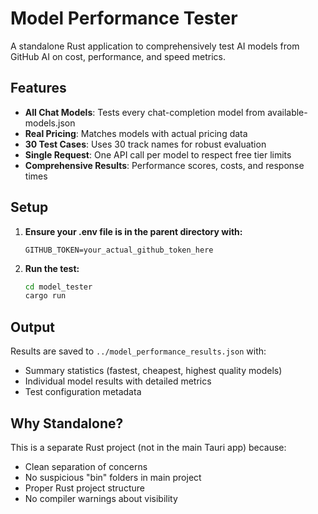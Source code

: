 # Model Performance Tester

A standalone Rust application to comprehensively test AI models from GitHub AI on cost, performance, and speed metrics.

## Features

- **All Chat Models**: Tests every chat-completion model from available-models.json
- **Real Pricing**: Matches models with actual pricing data  
- **30 Test Cases**: Uses 30 track names for robust evaluation
- **Single Request**: One API call per model to respect free tier limits
- **Comprehensive Results**: Performance scores, costs, and response times

## Setup

1. **Ensure your .env file is in the parent directory with:**
   ```env
   GITHUB_TOKEN=your_actual_github_token_here
   ```

2. **Run the test:**
   ```bash
   cd model_tester
   cargo run
   ```

## Output

Results are saved to `../model_performance_results.json` with:
- Summary statistics (fastest, cheapest, highest quality models)
- Individual model results with detailed metrics
- Test configuration metadata

## Why Standalone?

This is a separate Rust project (not in the main Tauri app) because:
- Clean separation of concerns
- No suspicious "bin" folders in main project
- Proper Rust project structure
- No compiler warnings about visibility